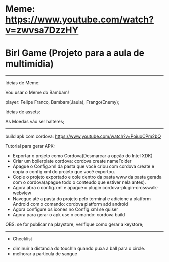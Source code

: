 # Meme: https://www.youtube.com/watch?v=zwvsa7DzzHY

# Birl Game (Projeto para a aula de multimídia)

--------------------------------------------------
Ideias de Meme:

Vou usar o Meme do Bambam!

player: Felipe Franco, Bambam(Jaula), Frango(Enemy);

Ideias de assets:

As Moedas vão ser halteres;

---------------------------------------------------

build apk com cordova:
https://www.youtube.com/watch?v=PoiuoCPm2bQ

Tutorial para gerar APK:

- Exportar o projeto como Cordova(Desmarcar a opção do Intel XDK)
- Criar um boilerplate cordova: cordova create nameFolder
- Apague o Config.xml da pasta que você criou com cordova create e copia o config.xml do projeto que você exportou.
- Copie o projeto exportado e cole dentro da pasta www da pasta gerada com o cordova(apague todo o conteudo que estiver nela antes).
- Agora abra o config.xml e apague o plugin cordova-plugin-crosswalk-webview
- Navegue até a pasta do projeto pelo terminal e adicione a platform Android com o comando: cordova platform add android
- Agora configure os icones no Config.xml se quiser
- Agora para gerar o apk use o comando: cordova build



OBS: se for publicar na playstore, verifique como gerar a keystore;

---------------------------------------------------

* Checklist

- diminuir a distancia do touchIn quando puxa a ball para o circle.
- melhorar a particula de sangue
